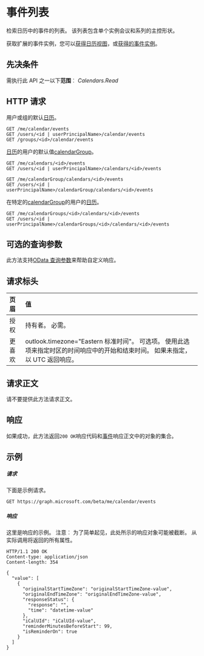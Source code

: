 # <a name="list-events"></a>事件列表

检索日历中的事件的列表。  该列表包含单个实例会议和系列的主控形状。

获取扩展的事件实例，您可以[获得日历视图](calendar_list_calendarview.md)，或[获得的事件实例](event_list_instances.md)。

## <a name="prerequisites"></a>先决条件
需执行此 API 之一以下**范围**︰ *Calendars.Read*
## <a name="http-request"></a>HTTP 请求
<!-- { "blockType": "ignored" } -->
用户或组的默认[日历](../resources/calendar.md)。
```http
GET /me/calendar/events
GET /users/<id | userPrincipalName>/calendar/events
GET /groups/<id>/calendar/events
```
[日历](../resources/calendar.md)的用户的默认值[calendarGroup](../resources/calendargroup.md)。
```http
GET /me/calendars/<id>/events
GET /users/<id | userPrincipalName>/calendars/<id>/events

GET /me/calendarGroup/calendars/<id>/events
GET /users/<id | userPrincipalName>/calendarGroup/calendars/<id>/events
```
在特定的[calendarGroup](../resources/calendargroup.md)的用户的[日历](../resources/calendar.md)。
```http
GET /me/calendarGroups/<id>/calendars/<id>/events
GET /users/<id | userPrincipalName>/calendarGroups/<id>/calendars/<id>/events
```
## <a name="optional-query-parameters"></a>可选的查询参数
此方法支持[OData 查询参数](http://graph.microsoft.io/docs/overview/query_parameters)来帮助自定义响应。
## <a name="request-headers"></a>请求标头
| 页眉       | 值 |
|:---------------|:--------|
| 授权  | 持有者<token>。 必需。  |
| 更喜欢  | outlook.timezone="Eastern 标准时间"。 可选项。 使用此选项来指定时区的时间响应中的开始和结束时间。 如果未指定，以 UTC 返回响应。 |

## <a name="request-body"></a>请求正文
请不要提供此方法请求正文。
## <a name="response"></a>响应
如果成功，此方法返回`200 OK`响应代码和[事件](../resources/event.md)响应正文中的对象的集合。
## <a name="example"></a>示例
##### <a name="request"></a>请求
下面是示例请求。
<!-- {
  "blockType": "request",
  "name": "get_events"
}-->
```http
GET https://graph.microsoft.com/beta/me/calendar/events
```
##### <a name="response"></a>响应
这里是响应的示例。 注意︰ 为了简单起见，此处所示的响应对象可能被截断。 从实际调用将返回的所有属性。
<!-- {
  "blockType": "response",
  "truncated": true,
  "@odata.type": "microsoft.graph.event",
  "isCollection": true
} -->
```http
HTTP/1.1 200 OK
Content-type: application/json
Content-length: 354

{
  "value": [
    {
      "originalStartTimeZone": "originalStartTimeZone-value",
      "originalEndTimeZone": "originalEndTimeZone-value",
      "responseStatus": {
        "response": "",
        "time": "datetime-value"
      },
      "iCalUId": "iCalUId-value",
      "reminderMinutesBeforeStart": 99,
      "isReminderOn": true
    }
  ]
}
```

<!-- uuid: 8fcb5dbc-d5aa-4681-8e31-b001d5168d79
2015-10-25 14:57:30 UTC -->
<!-- {
  "type": "#page.annotation",
  "description": "List events",
  "keywords": "",
  "section": "documentation",
  "tocPath": ""
}-->
